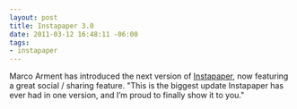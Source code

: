 ```yaml
--- 
layout: post
title: Instapaper 3.0
date: 2011-03-12 16:48:11 -06:00
tags:
- instapaper
---
```


Marco Arment has introduced the next version of <a href="http://blog.instapaper.com/post/3772087268">Instapaper</a>, now featuring a great social / sharing feature. "This is the biggest update Instapaper has ever had in one version, and I’m proud to finally show it to you."

